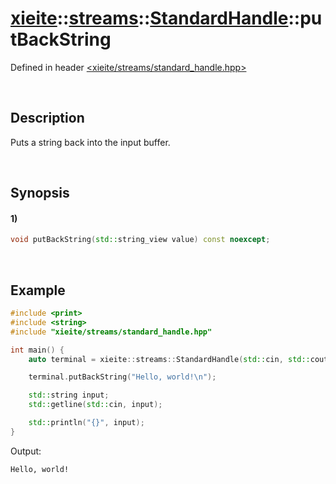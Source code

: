# [xieite](../../../../../xieite.md)\:\:[streams](../../../../../streams.md)\:\:[StandardHandle](../../../standard_handle.md)\:\:putBackString
Defined in header [<xieite/streams/standard_handle.hpp>](../../../../../../include/xieite/streams/standard_handle.hpp)

&nbsp;

## Description
Puts a string back into the input buffer.

&nbsp;

## Synopsis
#### 1)
```cpp
void putBackString(std::string_view value) const noexcept;
```

&nbsp;

## Example
```cpp
#include <print>
#include <string>
#include "xieite/streams/standard_handle.hpp"

int main() {
    auto terminal = xieite::streams::StandardHandle(std::cin, std::cout);

    terminal.putBackString("Hello, world!\n");

    std::string input;
    std::getline(std::cin, input);

    std::println("{}", input);
}
```
Output:
```
Hello, world!
```
